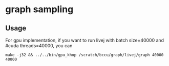 # graph sampling
## Usage
For gpu implementation, if you want to run livej with batch size=40000 and #cuda threads=40000, you can
```
make -j32 && ../../bin/gpu_khop /scratch/bccu/graph/livej/graph 40000 40000
```
